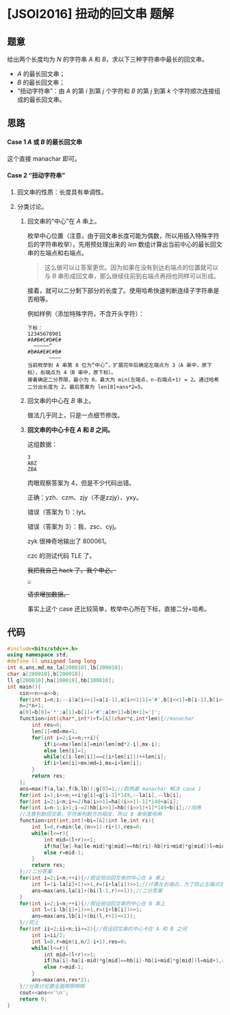 # [JSOI2016] 扭动的回文串 题解





## 题意

给出两个长度均为 $N$ 的字符串 $A$ 和 $B$，求以下三种字符串中最长的回文串。

+ $A$ 的最长回文串；
+ $B$ 的最长回文串；
+ “扭动字符串”：由 $A$ 的第 $i$ 到第 $j$ 个字符和 $B$ 的第 $j$ 到第 $k$ 个字符顺次连接组成的最长回文串。

## 思路

#### Case 1 $A$ 或 $B$ 的最长回文串

这个直接 manachar 即可。

#### Case 2 “扭动字符串”

1. 回文串的性质：长度具有单调性。

2. 分类讨论。

   1. 回文串的“中心”在 $A$ 串上。

      枚举中心位置（注意，由于回文串长度可能为偶数，所以用插入特殊字符后的字符串枚举），先用预处理出来的 $len$ 数组计算出当前中心的最长回文串的左端点和右端点。

      > 这么做可以让答案更优。因为如果在没有到达右端点的位置就可以与 $B$ 串形成回文串，那么继续往前到右端点再拐也同样可以形成。

      接着，就可以二分剩下部分的长度了。使用哈希快速判断连续子字符串是否相等。

      例如样例（添加特殊字符，不含开头字符）：

      ```
      下标：
      12345678901
      #A#B#C#D#E#
        ~~~~~^
      #B#A#E#C#B#
             ~~~~
      当前枚举到 A 串第 8 位为“中心”，扩展完毕后确定左端点为 3（A 串中，原下标），右端点为 4（B 串中，原下标）。
      接着确定二分界限，最小为 0，最大为 min(左端点，n-右端点+1) = 2。通过哈希二分出长度为 2。最后答案为 len[8]+ans*2=5。
      ```

   2. 回文串的中心在 $B$ 串上。

      做法几乎同上，只是一点细节修改。

   3. **回文串的中心卡在 $A$ 和 $B$ 之间。**

      这组数据：

      ```
      3
      ABZ
      ZBA
      ```

      肉眼观察答案为 $4$，但是不少代码出错。

      正确：yzh、czm、zjy（不是zzjy）、yxy。

      错误（答案为 $1$）：lyt。

      错误（答案为 $3$）：我、zsc、cyj。

      zyk 很神奇地输出了 $800061$。

      czc 的测试代码 TLE 了。

      ~~我把我自己 hack 了。我个申必。~~

      <img src="https://cdn.fzoi.top/upload/user/c20231020/22112110343466.png" style="zoom: 50%;" />

      ~~请求增加数据。~~
      
      事实上这个 case 还比较简单，枚举中心所在下标，直接二分+哈希。

## 代码

```c++
#include<bits/stdc++.h>
using namespace std;
#define ll unsigned long long
int n,ans,md,mx,la[200010],lb[200010];
char a[200010],b[200010];
ll g[200010],ha[100010],hb[100010];
int main(){
	cin>>n>>a>>b;
	for(int i=n;i;--i)a[i<<1]=a[i-1],a[i<<1|1]='#',b[i<<1]=b[i-1],b[i<<1|1]='#';
	n=2*n+1;
	a[0]=b[0]='*';a[1]=b[1]='#';a[n+1]=b[n+1]='|';
	function<int(char*,int*)>f=[&](char*c,int*len){//manachar
		int res=0;
		len[1]=md=mx=1;
		for(int i=2;i<=n;++i){
			if(i<=mx)len[i]=min(len[md*2-i],mx-i);
			else len[i]=1;
			while(c[i-len[i]]==c[i+len[i]])++len[i];
			if(i+len[i]>mx)md=i,mx=i+len[i];
		}
		return res;
	};
	ans=max(f(a,la),f(b,lb));g[0]=1;//跑两遍 manachar 解决 case 1
	for(int i=1;i<=n;++i)g[i]=g[i-1]*149,--la[i],--lb[i];
	for(int i=2;i<n;i+=2)ha[i>>1]=ha[(i>>1)-1]*149+a[i];
	for(int i=n-1;i>1;i-=2)hb[i>>1]=hb[(i>>1)+1]*149+b[i];//哈希
    //注意判断回文串，字符串判断方向相反，所以 B 串倒着哈希
	function<int(int,int)>bi=[&](int le,int ri){
		int l=0,r=min(le,(n>>1)-ri+1),res=0;
		while(l<=r){
			int mid=(l+r)>>1;
			if(ha[le]-ha[le-mid]*g[mid]==hb[ri]-hb[ri+mid]*g[mid])l=mid+1,res=mid;
			else r=mid-1;
		}
		return res;
	};//二分答案
	for(int i=2;i<n;++i){//假设扭动回文串的中心在 A 串上
		int l=(i-la[i]+1)>>1,r=(i+la[i])>>1;//计算左右端点，为了防止左端点落在特殊字符上，右移时可能少 1，所以 +1 处理
		ans=max(ans,la[i]+(bi(l-1,r)<<1));//二分答案
	}
	for(int i=2;i<n;++i){//假设扭动回文串的中心在 B 串上
		int l=(i-lb[i]+1)>>1,r=(i+lb[i])>>1;
		ans=max(ans,lb[i]+(bi(l,r+1)<<1));
	}//同上
	for(int ii=2;ii<n;ii+=2){//假设回文串的中心卡在 A 和 B 之间
		int i=ii/2;
		int l=0,r=min(i,n/2-i+1),res=0;
		while(l<=r){
			int mid=(l+r)>>1;
			if(ha[i]-ha[i-mid]*g[mid]==hb[i]-hb[i+mid]*g[mid])l=mid+1,res=mid;
			else r=mid-1;
		}
		ans=max(ans,res*2);
	}//分类讨论要全面啊啊啊啊
	cout<<ans<<'\n';
	return 0;
}
